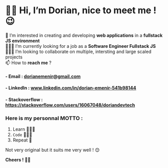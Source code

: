 # 🤙🏻 Hi, I’m Dorian, nice to meet me ! 😉

👀 I’m interested in creating and developing **web applications** in a **fullstack JS environment**\
👨🏻‍💻 I’m currently looking for a job as a **Software Engineer Fullstack JS**\
👷🏻‍♂️ I’m looking to collaborate on multiple, intersting and large scaled projects\
📫 How to **reach me** ?

#### - Email : dorianemenir@gmail.com
#### - LinkedIn : www.linkedin.com/in/dorian-emenir-541b98144
#### - Stackoverflow : https://stackoverflow.com/users/16067048/doriandevtech

### Here is my personnal MOTTO :
  1. Learn 👨🏻‍🏫
  1. `Code` 👨🏻‍💻
  1. Repeat 🔁

Not very original but it suits me very well ! 😊

**Cheers ! 👋🏻**

<!---
doriandevtech/doriandevtech is a ✨ special ✨ repository because its `README.md` (this file) appears on your GitHub profile.
You can click the Preview link to take a look at your changes.
--->
